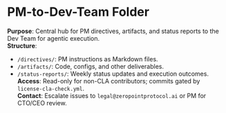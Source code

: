 # PM-to-Dev-Team Folder
**Purpose**: Central hub for PM directives, artifacts, and status reports to the Dev Team for agentic execution.  
**Structure**:  
- `/directives/`: PM instructions as Markdown files.  
- `/artifacts/`: Code, configs, and other deliverables.  
- `/status-reports/`: Weekly status updates and execution outcomes.  
**Access**: Read-only for non-CLA contributors; commits gated by `license-cla-check.yml`.  
**Contact**: Escalate issues to `legal@zeropointprotocol.ai` or PM for CTO/CEO review. 